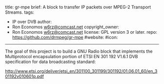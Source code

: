 title: gr-mpe
brief: A block to transfer IP packets over MPEG-2 Transport Streams.
tags:
  - IP over DVB
author:
  - Ron Economos <w6rz@comcast.net>
copyright_owner:
  - Ron Economos <w6rz@comcast.net>
license: GPL version 3 or later.
repo: https://github.com/drmpeg/gr-mpe
#website:
#icon:
---
The goal of this project is to build a GNU Radio block that implements
the Multiprotocol encapsulation portion of ETSI EN 301 192 V1.6.1
DVB specification for data broadcasting standard:

<http://www.etsi.org/deliver/etsi_en/301100_301199/301192/01.06.01_60/en_301192v010601p.pdf>

